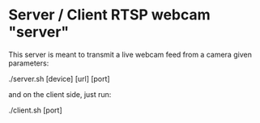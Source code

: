 Server / Client RTSP webcam "server"
=====================================

This server is meant to transmit a live
webcam feed from a camera given parameters:

  ./server.sh [device] [url] [port]

and on the client side, just run:

  ./client.sh [port]

